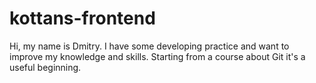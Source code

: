 # kottans-frontend

Hi, my name is Dmitry. I have some developing practice and want to improve my knowledge and skills. Starting from a course about Git it's a useful beginning.
